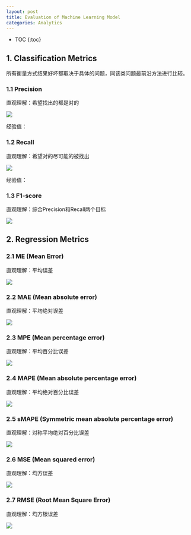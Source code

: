 ```yaml
---
layout: post
title: Evaluation of Machine Learning Model
categories: Analytics
---
```


* TOC
{:toc}

## 1. Classification Metrics

所有衡量方式结果好坏都取决于具体的问题，同该类问题最前沿方法进行比较。

### 1.1 Precision

直观理解：希望找出的都是对的

![](https://wikimedia.org/api/rest_v1/media/math/render/svg/5b7d5cd5010efe2ef51e7731f2124a2156830fbe)

经验值：

### 1.2 Recall

直观理解：希望对的尽可能的被找出

![](https://wikimedia.org/api/rest_v1/media/math/render/svg/43a4548e95fde15433d8e3cd3c80ced433f54abe)

经验值：


### 1.3 F1-score

直观理解：综合Precision和Recall两个目标

![](https://wikimedia.org/api/rest_v1/media/math/render/svg/057ffc6b4fa80dc1c0e1f2f1f6b598c38cdd7c23)


## 2. Regression Metrics

### 2.1 ME (Mean Error)

直观理解：平均误差

![](https://wikimedia.org/api/rest_v1/media/math/render/svg/ecf876e1201ae41e5924cc11bcc6d557e454fc4f)

### 2.2 MAE (Mean absolute error)

直观理解：平均绝对误差

![](https://wikimedia.org/api/rest_v1/media/math/render/svg/3ef87b78a9af65e308cf4aa9acf6f203efbdeded)

### 2.3 MPE (Mean percentage error)

直观理解：平均百分比误差

![](https://wikimedia.org/api/rest_v1/media/math/render/svg/f2e99f3dac6ee7a098fdb342b5cbe8273d35f01d)

### 2.4 MAPE (Mean absolute percentage error)

直观理解：平均绝对百分比误差

![](https://wikimedia.org/api/rest_v1/media/math/render/svg/4cf2158513b0345211300fe585cc88a05488b451)

### 2.5 sMAPE (Symmetric mean absolute percentage error)

直观理解：对称平均绝对百分比误差

![](https://wikimedia.org/api/rest_v1/media/math/render/svg/e5eab10e691bead6d1d175a370546db3f4371507)


### 2.6 MSE (Mean squared error)

直观理解：均方误差

![](https://wikimedia.org/api/rest_v1/media/math/render/svg/e258221518869aa1c6561bb75b99476c4734108e)

### 2.7 RMSE (Root Mean Square Error)

直观理解：均方根误差

![](https://wikimedia.org/api/rest_v1/media/math/render/svg/eeb88fa0f90448e9d1a67cd7a70164f674aeb300)
